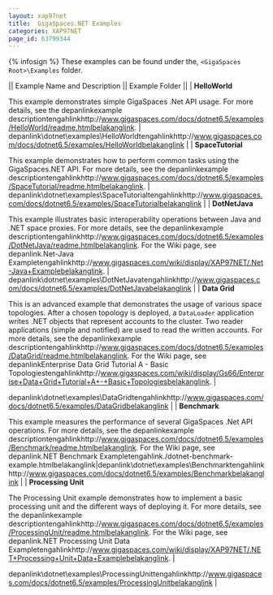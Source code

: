 ```yaml
---
layout: xap97net
title:  GigaSpaces.NET Examples
categories: XAP97NET
page_id: 63799344
---
```


{% infosign %} These examples can be found under the, `<GigaSpaces Root>\Examples` folder.

|| Example Name and Description || Example Folder ||
| **HelloWorld**

This example demonstrates simple GigaSpaces .Net API usage.
For more details, see the depanlinkexample descriptiontengahlinkhttp://www.gigaspaces.com/docs/dotnet6.5/examples/HelloWorld/readme.htmlbelakanglink. |
depanlink<GigaSpaces Root>\dotnet\examples\HelloWorldtengahlinkhttp://www.gigaspaces.com/docs/dotnet6.5/examples/HelloWorldbelakanglink |
| **SpaceTutorial**

This example demonstrates how to perform common tasks using the GigaSpaces.NET API.
For more details, see the depanlinkexample descriptiontengahlinkhttp://www.gigaspaces.com/docs/dotnet6.5/examples/SpaceTutorial/readme.htmlbelakanglink. |
depanlink<GigaSpaces Root>\dotnet\examples\SpaceTutorialtengahlinkhttp://www.gigaspaces.com/docs/dotnet6.5/examples/SpaceTutorialbelakanglink |
| **DotNetJava**

This example illustrates basic interoperability operations between Java and .NET space proxies.
For more details, see the depanlinkexample descriptiontengahlinkhttp://www.gigaspaces.com/docs/dotnet6.5/examples/DotNetJava/readme.htmlbelakanglink.
For the Wiki page, see depanlink.Net-Java Exampletengahlinkhttp://www.gigaspaces.com/wiki/display/XAP97NET/.Net-Java+Examplebelakanglink. |
depanlink<GigaSpaces Root>\dotnet\examples\DotNetJavatengahlinkhttp://www.gigaspaces.com/docs/dotnet6.5/examples/DotNetJavabelakanglink |
| **Data Grid**

This is an advanced example that demonstrates the usage of various space topologies.
After a chosen topology is deployed, a `DataLoader` application writes .NET objects that represent accounts to the cluster. Two reader applications (simple and notified) are used to read the written accounts.
For more details, see the depanlinkexample descriptiontengahlinkhttp://www.gigaspaces.com/docs/dotnet6.5/examples/DataGrid/readme.htmlbelakanglink.
For the Wiki page, see depanlinkEnterprise Data Grid Tutorial A - Basic Topologiestengahlinkhttp://www.gigaspaces.com/wiki/display/Gs66/Enterprise+Data+Grid+Tutorial+A+-+Basic+Topologiesbelakanglink. |


depanlink<GigaSpaces Root>\dotnet\examples\DataGridtengahlinkhttp://www.gigaspaces.com/docs/dotnet6.5/examples/DataGridbelakanglink |
| **Benchmark**

This example measures the performance of several GigaSpaces .Net API operations.
For more details, see the depanlinkexample descriptiontengahlinkhttp://www.gigaspaces.com/docs/dotnet6.5/examples/Benchmark/readme.htmlbelakanglink.
For the Wiki page, see depanlink.NET Benchmark Exampletengahlink./dotnet-benchmark-example.htmlbelakanglink|depanlink<GigaSpaces Root>\dotnet\examples\Benchmarktengahlinkhttp://www.gigaspaces.com/docs/dotnet6.5/examples/Benchmarkbelakanglink |
| **Processing Unit**

The Processing Unit example demonstrates how to implement a basic processing unit and the different ways of deploying it.
For more details, see the depanlinkexample descriptiontengahlinkhttp://www.gigaspaces.com/docs/dotnet6.5/examples/ProcessingUnit/readme.htmlbelakanglink.
For the Wiki page, see depanlink.NET Processing Unit Data Exampletengahlinkhttp://www.gigaspaces.com/wiki/display/XAP97NET/.NET+Processing+Unit+Data+Examplebelakanglink. |


depanlink<GigaSpaces Root>\dotnet\examples\ProcessingUnittengahlinkhttp://www.gigaspaces.com/docs/dotnet6.5/examples/ProcessingUnitbelakanglink |
